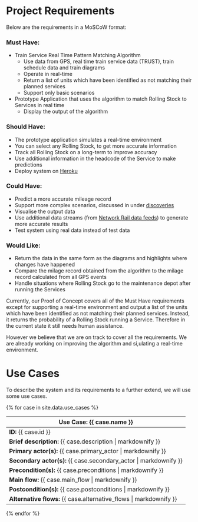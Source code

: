 # Project Requirements

Below are the requirements in a MoSCoW format:

### Must Have:

+ Train Service Real Time Pattern Matching Algorithm
  + Use data from GPS, real time train service data (TRUST), train schedule data and train diagrams
  + Operate in real-time
  + Return a list of units which have been identified as not matching their planned services
  + Support only basic scenarios
+ Prototype Application that uses the algorithm to match Rolling Stock to Services in real time
  + Display the output of the algorithm

### Should Have:

+ The prototype application simulates a real-time environment
+ You can select any Rolling Stock, to get more accurate information
+ Track all Rolling Stock on a long-term to improve accuracy
+ Use additional information in the headcode of the Service to make predictions
+ Deploy system on [Heroku](https://heroku.com)

### Could Have:

+ Predict a more accurate mileage record
+ Support more complex scenarios, discussed in under [discoveries](/about#discoveries)
+ Visualise the output data
+ Use additional data streams (from [Network Rail data feeds](https://datafeeds.networkrail.co.uk)) to generate more accurate results
+ Test system using real data instead of test data

### Would Like:

+ Return the data in the same form as the diagrams and highlights where changes have happened
+ Compare the milage record obtained from the algorithm to the milage record calculated from all GPS events
+ Handle situations where Rolling Stock go to the maintenance depot after running the Services

Currently, our Proof of Concept covers all of the Must Have requirements except for supporting a real-time environment and output a list of the units which have been identified as not matching their planned services. Instead, it returns the probability of a Rolling Stock running a Service. Therefore in the current state it still needs human assistance.

However we believe that we are on track to cover all the requirements. We are already working on improving the algorithm and si,ulating a real-time environment.

# Use Cases

To describe the system and its requirements to a further extend, we will use some use cases.

{% for case in site.data.use_cases %}
<table class="table table-bordered">
  <thead>
    <tr>
      <th><strong>Use Case:</strong> {{ case.name }}</th>
    </tr>
  </thead>
  <tbody>
    <tr>
      <td><strong>ID:</strong> {{ case.id }}</td>
    </tr>
    <tr>
      <td><strong>Brief description:</strong>
      {{ case.description | markdownify }}</td>
    </tr>
    <tr>
      <td><strong>Primary actor(s):</strong>
      {{ case.primary_actor | markdownify }}</td>
    </tr>
    <tr>
      <td><strong>Secondary actor(s):</strong>
      {{ case.secondary_actor | markdownify }}</td>
    </tr>
    <tr>
      <td><strong>Precondition(s):</strong>
      {{ case.preconditions | markdownify }}</td>
    </tr>
    <tr>
      <td><strong>Main flow:</strong>
      {{ case.main_flow | markdownify }}</td>
    </tr>
    <tr>
      <td><strong>Postcondition(s):</strong>
      {{ case.postconditions | markdownify }}</td>
    </tr>
    <tr>
      <td><strong>Alternative flows:</strong>
      {{ case.alternative_flows | markdownify }}</td>
    </tr>
  </tbody>
</table>
{% endfor %}
